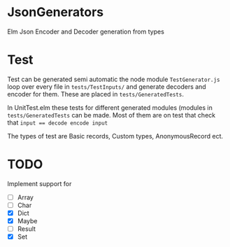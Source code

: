 # JsonGenerators
Elm Json Encoder and Decoder generation from types


# Test
Test can be generated semi automatic the node module `TestGenerator.js` loop over every file in `tests/TestInputs/` and generate decoders and encoder for them. These are placed in `tests/GeneratedTests`.


In UnitTest.elm these tests for different generated modules (modules in `tests/GeneratedTests` can be made. Most of them are on test that check that `input == decode encode input`

The types of test are Basic records, Custom types, AnonymousRecord ect.


# TODO
Implement support for

- [ ] Array
- [ ] Char
- [x] Dict
- [x] Maybe
- [ ] Result
- [x] Set
